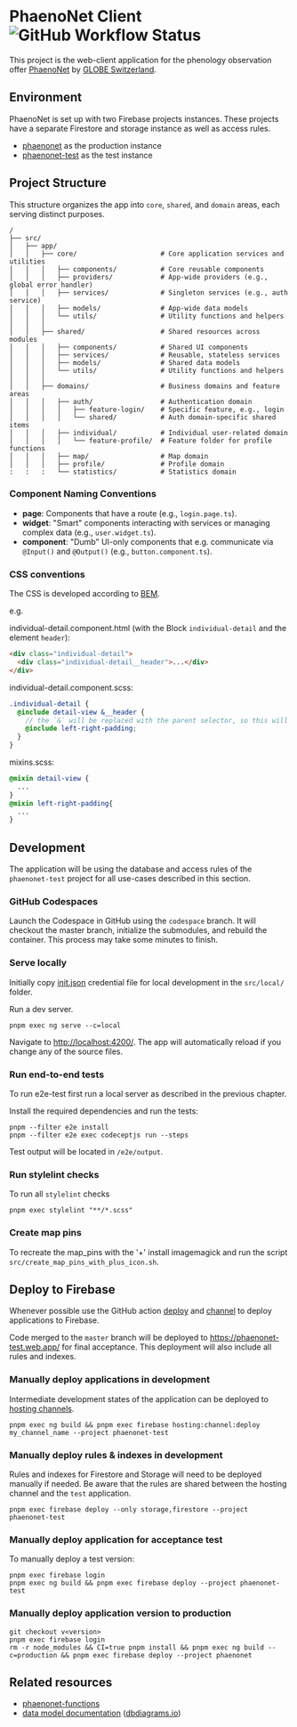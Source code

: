 # PhaenoNet Client ![GitHub Workflow Status](https://img.shields.io/github/actions/workflow/status/globe-swiss/phaenonet-client/test.yml?branch=master)

This project is the web-client application for the phenology observation offer [PhaenoNet](https://www.phaenonet.ch) by [GLOBE Switzerland](https://www.globe-swiss.ch).

## Environment

PhaenoNet is set up with two Firebase projects instances. These projects have a separate Firestore and storage instance as well as access rules.

- [phaenonet](https://console.firebase.google.com/u/0/project/phaenonet/overview) as the production instance
- [phaenonet-test](https://console.firebase.google.com/u/0/project/phaenonet/overview) as the test instance

## Project Structure

This structure organizes the app into `core`, `shared`, and `domain` areas, each serving distinct purposes.

```plaintext
/
├── src/
│   ├── app/
│   │   ├── core/                     # Core application services and utilities
│   │   │   ├── components/           # Core reusable components
│   │   │   ├── providers/            # App-wide providers (e.g., global error handler)
│   │   │   ├── services/             # Singleton services (e.g., auth service)
│   │   │   ├── models/               # App-wide data models
│   │   │   └── utils/                # Utility functions and helpers
│   │   │
│   │   ├── shared/                   # Shared resources across modules
│   │   │   ├── components/           # Shared UI components
│   │   │   ├── services/             # Reusable, stateless services
│   │   │   ├── models/               # Shared data models
│   │   │   └── utils/                # Utility functions and helpers
│   │   │
│   │   ├── domains/                  # Business domains and feature areas
│   │   │   ├── auth/                 # Authentication domain
│   │   │   │   ├── feature-login/    # Specific feature, e.g., login
│   │   │   │   └── shared/           # Auth domain-specific shared items
│   │   │   ├── individual/           # Individual user-related domain
│   │   │   │   └── feature-profile/  # Feature folder for profile functions
│   │   │   ├── map/                  # Map domain
│   │   │   ├── profile/              # Profile domain
:   :   :   └── statistics/           # Statistics domain

```

### Component Naming Conventions

- **page**: Components that have a route (e.g., `login.page.ts`).
- **widget**: "Smart" components interacting with services or managing complex data (e.g., `user.widget.ts`).
- **component**: "Dumb" UI-only components that e.g. communicate via `@Input()` and `@Output()` (e.g., `button.component.ts`).

### CSS conventions

The CSS is developed according to [BEM](http://getbem.com/introduction/).

e.g.

individual-detail.component.html (with the Block `individual-detail` and the element `header`):

```html
<div class="individual-detail">
  <div class="individual-detail__header">...</div>
</div>
```

individual-detail.component.scss:

```scss
.individual-detail {
  @include detail-view &__header {
    // the `&` will be replaced with the parent selector, so this will become `individual-detail__header`
    @include left-right-padding;
  }
}
```

mixins.scss:

```scss
@mixin detail-view {
  ...
}
@mixin left-right-padding{
  ...
}
```

## Development

The application will be using the database and access rules of the `phaenonet-test` project for all use-cases described in this section.

### GitHub Codespaces

Launch the Codespace in GitHub using the `codespace` branch. It will checkout the master branch, initialize the submodules, and rebuild the container. This process may take some minutes to finish.

### Serve locally

Initially copy [init.json](https://phaenonet-test.web.app/__/firebase/init.json) credential file for local development in the `src/local/` folder.

Run a dev server.

```commandline
pnpm exec ng serve --c=local
```

Navigate to <http://localhost:4200/>. The app will automatically reload if you change any of the source files.

### Run end-to-end tests

To run e2e-test first run a local server as described in the previous chapter.

Install the required dependencies and run the tests:

```commandline
pnpm --filter e2e install
pnpm --filter e2e exec codeceptjs run --steps
```

Test output will be located in `/e2e/output`.

### Run stylelint checks

To run all `stylelint` checks

```commandline
pnpm exec stylelint "**/*.scss"
```

### Create map pins

To recreate the map_pins with the '+' install imagemagick and run the script `src/create_map_pins_with_plus_icon.sh`.

## Deploy to Firebase

Whenever possible use the GitHub action [deploy](https://github.com/globe-swiss/phaenonet-client/actions/workflows/deploy.yml) and [channel](https://github.com/globe-swiss/phaenonet-client/actions/workflows/channel.yml) to deploy applications to Firebase.

Code merged to the `master` branch will be deployed to <https://phaenonet-test.web.app/> for final acceptance. This deployment will also include all rules and indexes.

### Manually deploy applications in development

Intermediate development states of the application can be deployed to [hosting channels](https://firebase.google.com/docs/hosting/manage-hosting-resources).

```commandline
pnpm exec ng build && pnpm exec firebase hosting:channel:deploy my_channel_name --project phaenonet-test
```

### Manually deploy rules & indexes in development

Rules and indexes for Firestore and Storage will need to be deployed manually if needed.
Be aware that the rules are shared between the hosting channel and the `test` application.

```commandline
pnpm exec firebase deploy --only storage,firestore --project phaenonet-test
```

### Manually deploy application for acceptance test

To manually deploy a test version:

```commandline
pnpm exec firebase login
pnpm exec ng build && pnpm exec firebase deploy --project phaenonet-test
```

### Manually deploy application version to production

```commandline
git checkout v<version>
pnpm exec firebase login
rm -r node_modules && CI=true pnpm install && pnpm exec ng build --c=production && pnpm exec firebase deploy --project phaenonet
```

## Related resources

- [phaenonet-functions](https://github.com/globe-swiss/phaenonet-functions)
- [data model documentation](https://dbdocs.io/pgoellnitz/phaenonet) ([dbdiagrams.io](http://dbdiagrams.io))
